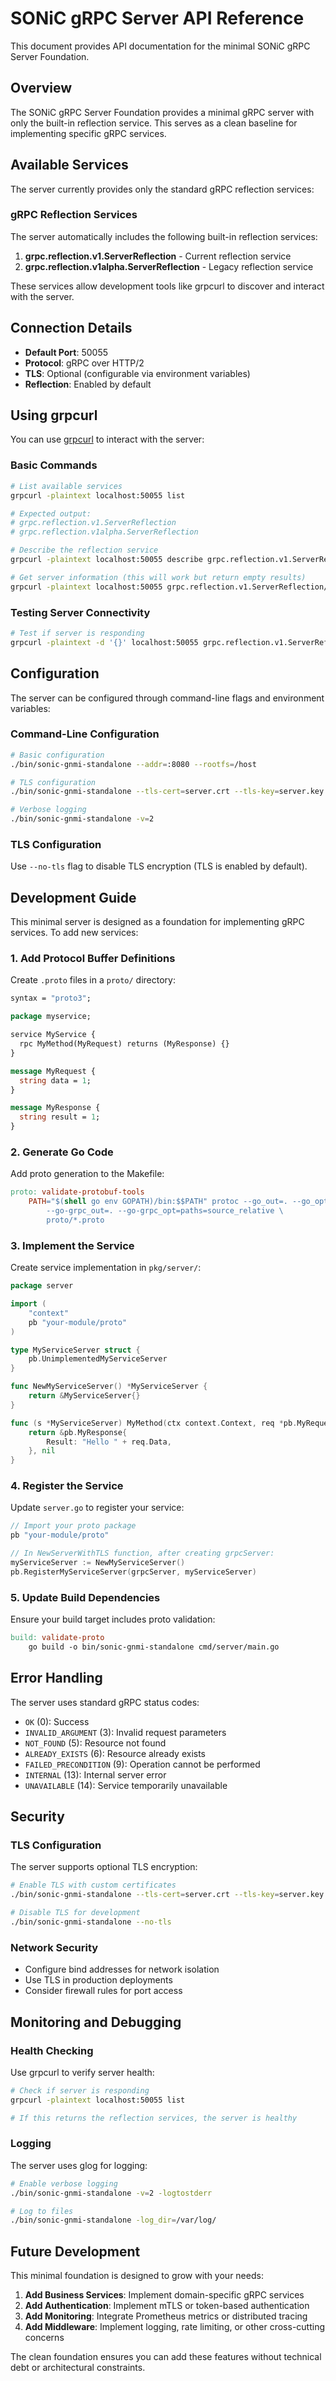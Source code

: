 # SONiC gRPC Server API Reference

This document provides API documentation for the minimal SONiC gRPC Server Foundation.

## Overview

The SONiC gRPC Server Foundation provides a minimal gRPC server with only the built-in reflection service. This serves as a clean baseline for implementing specific gRPC services.

## Available Services

The server currently provides only the standard gRPC reflection services:

### gRPC Reflection Services

The server automatically includes the following built-in reflection services:

1. **grpc.reflection.v1.ServerReflection** - Current reflection service
2. **grpc.reflection.v1alpha.ServerReflection** - Legacy reflection service

These services allow development tools like grpcurl to discover and interact with the server.

## Connection Details

- **Default Port**: 50055
- **Protocol**: gRPC over HTTP/2
- **TLS**: Optional (configurable via environment variables)
- **Reflection**: Enabled by default

## Using grpcurl

You can use [grpcurl](https://github.com/fullstorydev/grpcurl) to interact with the server:

### Basic Commands

```bash
# List available services
grpcurl -plaintext localhost:50055 list

# Expected output:
# grpc.reflection.v1.ServerReflection
# grpc.reflection.v1alpha.ServerReflection

# Describe the reflection service
grpcurl -plaintext localhost:50055 describe grpc.reflection.v1.ServerReflection

# Get server information (this will work but return empty results)
grpcurl -plaintext localhost:50055 grpc.reflection.v1.ServerReflection/ServerReflectionInfo
```

### Testing Server Connectivity

```bash
# Test if server is responding
grpcurl -plaintext -d '{}' localhost:50055 grpc.reflection.v1.ServerReflection/ServerReflectionInfo
```

## Configuration

The server can be configured through command-line flags and environment variables:

### Command-Line Configuration

```bash
# Basic configuration
./bin/sonic-gnmi-standalone --addr=:8080 --rootfs=/host

# TLS configuration
./bin/sonic-gnmi-standalone --tls-cert=server.crt --tls-key=server.key

# Verbose logging
./bin/sonic-gnmi-standalone -v=2
```

### TLS Configuration

Use `--no-tls` flag to disable TLS encryption (TLS is enabled by default).

## Development Guide

This minimal server is designed as a foundation for implementing gRPC services. To add new services:

### 1. Add Protocol Buffer Definitions

Create `.proto` files in a `proto/` directory:

```protobuf
syntax = "proto3";

package myservice;

service MyService {
  rpc MyMethod(MyRequest) returns (MyResponse) {}
}

message MyRequest {
  string data = 1;
}

message MyResponse {
  string result = 1;
}
```

### 2. Generate Go Code

Add proto generation to the Makefile:

```makefile
proto: validate-protobuf-tools
	PATH="$(shell go env GOPATH)/bin:$$PATH" protoc --go_out=. --go_opt=paths=source_relative \
		--go-grpc_out=. --go-grpc_opt=paths=source_relative \
		proto/*.proto
```

### 3. Implement the Service

Create service implementation in `pkg/server/`:

```go
package server

import (
    "context"
    pb "your-module/proto"
)

type MyServiceServer struct {
    pb.UnimplementedMyServiceServer
}

func NewMyServiceServer() *MyServiceServer {
    return &MyServiceServer{}
}

func (s *MyServiceServer) MyMethod(ctx context.Context, req *pb.MyRequest) (*pb.MyResponse, error) {
    return &pb.MyResponse{
        Result: "Hello " + req.Data,
    }, nil
}
```

### 4. Register the Service

Update `server.go` to register your service:

```go
// Import your proto package
pb "your-module/proto"

// In NewServerWithTLS function, after creating grpcServer:
myServiceServer := NewMyServiceServer()
pb.RegisterMyServiceServer(grpcServer, myServiceServer)
```

### 5. Update Build Dependencies

Ensure your build target includes proto validation:

```makefile
build: validate-proto
    go build -o bin/sonic-gnmi-standalone cmd/server/main.go
```

## Error Handling

The server uses standard gRPC status codes:

- `OK` (0): Success
- `INVALID_ARGUMENT` (3): Invalid request parameters
- `NOT_FOUND` (5): Resource not found
- `ALREADY_EXISTS` (6): Resource already exists
- `FAILED_PRECONDITION` (9): Operation cannot be performed
- `INTERNAL` (13): Internal server error
- `UNAVAILABLE` (14): Service temporarily unavailable

## Security

### TLS Configuration

The server supports optional TLS encryption:

```bash
# Enable TLS with custom certificates
./bin/sonic-gnmi-standalone --tls-cert=server.crt --tls-key=server.key

# Disable TLS for development
./bin/sonic-gnmi-standalone --no-tls
```

### Network Security

- Configure bind addresses for network isolation
- Use TLS in production deployments
- Consider firewall rules for port access

## Monitoring and Debugging

### Health Checking

Use grpcurl to verify server health:

```bash
# Check if server is responding
grpcurl -plaintext localhost:50055 list

# If this returns the reflection services, the server is healthy
```

### Logging

The server uses glog for logging:

```bash
# Enable verbose logging
./bin/sonic-gnmi-standalone -v=2 -logtostderr

# Log to files
./bin/sonic-gnmi-standalone -log_dir=/var/log/
```

## Future Development

This minimal foundation is designed to grow with your needs:

1. **Add Business Services**: Implement domain-specific gRPC services
2. **Add Authentication**: Implement mTLS or token-based authentication
3. **Add Monitoring**: Integrate Prometheus metrics or distributed tracing
4. **Add Middleware**: Implement logging, rate limiting, or other cross-cutting concerns

The clean foundation ensures you can add these features without technical debt or architectural constraints.